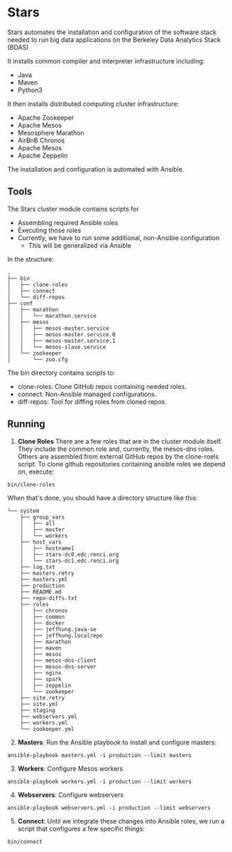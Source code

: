 # Stars
Stars automates the installation and configuration of the software stack needed to run big data applications on the Berkeley Data Analytics Stack (BDAS)

It installs common compiler and interpreter infrastructure including:
- Java
- Maven
- Python3

It then installs distributed computing cluster infrastructure:
- Apache Zookeeper
- Apache Mesos
- Mesosphere Marathon
- AirBnB Chronos
- Apache Mesos
- Apache Zeppelin

The installation and configuration is automated with Ansible.

## Tools
The Stars cluster module contains scripts for
- Assembling required Ansible roles
- Executing those roles
- Currently, we have to run some additional, non-Ansible configuration
  - This will be generalized via Ansible

In the structure:
```
.
├── bin
│   ├── clone-roles
│   ├── connect
│   └── diff-repos
├── conf
│   ├── marathon
│   │   └── marathon.service
│   ├── mesos
│   │   ├── mesos-master.service
│   │   ├── mesos-master.service.0
│   │   ├── mesos-master.service.1
│   │   └── mesos-slave.service
│   └── zookeeper
│       └── zoo.cfg
```
The bin directory contains scripts to:
- clone-roles: Clone GitHub repos containing needed roles.
- connect: Non-Ansible managed configurations.
- diff-repos: Tool for diffing roles from cloned repos.

## Running

1. **Clone Roles** There are a few roles that are in the cluster module itself. They include the common role and, currently, the mesos-dns roles. Others are assembled from external GitHub repos by the clone-roels script.
To clone github repositories containing ansible roles we depend on, execute:

```
bin/clone-roles
```

When that's done, you should have a directory structure like this:
```
└── system
    ├── group_vars
    │   ├── all
    │   ├── master
    │   └── workers
    ├── host_vars
    │   ├── hostname1
    │   ├── stars-dc0.edc.renci.org
    │   └── stars-dc1.edc.renci.org
    ├── log.txt
    ├── masters.retry
    ├── masters.yml
    ├── production
    ├── README.md
    ├── repo-diffs.txt
    ├── roles
    │   ├── chronos
    │   ├── common
    │   ├── docker
    │   ├── jeffhung.java-se
    │   ├── jeffhung.localrepo
    │   ├── marathon
    │   ├── maven
    │   ├── mesos
    │   ├── mesos-dns-client
    │   ├── mesos-dns-server
    │   ├── nginx
    │   ├── spark
    │   ├── zeppelin
    │   └── zookeeper
    ├── site.retry
    ├── site.yml
    ├── staging
    ├── webservers.yml
    ├── workers.yml
    └── zookeeper.yml
```
2. **Masters**: Run the Ansible playbook to install and configure masters:
```
ansible-playbook masters.yml -i production --limit masters
```

3. **Workers**: Configure Mesos workers
```
ansible-playbook workers.yml -i production --limit workers
```

4. **Webservers**: Configure webservers
```
ansible-playbook webservers.yml -i production --limit webservers
```

5. **Connect**: Until we integrate these changes into Ansible roles, we run a script that configures a few specific things:
```
bin/connect
```

